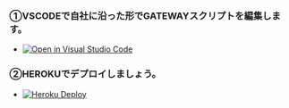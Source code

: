 
### ①VSCODEで自社に沿った形でGATEWAYスクリプトを編集します。

- [![Open in Visual Studio Code](https://open.vscode.dev/badges/open-in-vscode.svg)](https://open.vscode.dev/wanpa/gateway/)



### ②HEROKUでデプロイしましょう。
- [![Heroku Deploy](https://www.herokucdn.com/deploy/button.png)](https://heroku.com/deploy?template=https://github.com/wanpa/gateway)
